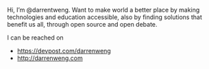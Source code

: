 Hi, I’m @darrentweng. Want to make world a better place by making technologies and education accessible, also by finding solutions that benefit us all, through open source and open debate.

I can be reached on
- https://devpost.com/darrenweng
- http://darrenweng.com
